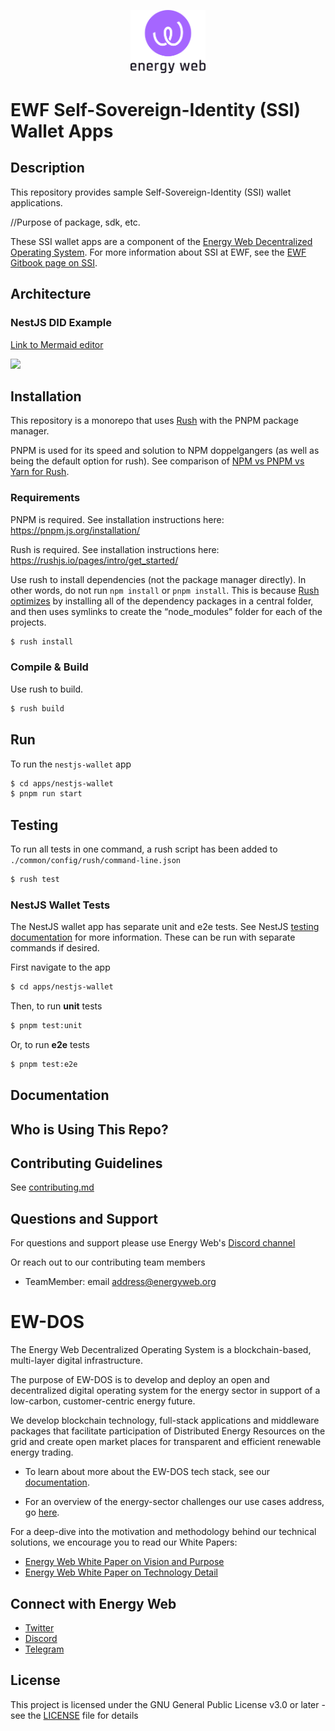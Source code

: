 <p align="center">
  <a href="https://www.energyweb.org" target="blank"><img src="./EW.png" width="120" alt="Energy Web Foundation Logo" /></a>
</p>


# EWF Self-Sovereign-Identity (SSI) Wallet Apps

## Description
This repository provides sample Self-Sovereign-Identity (SSI) wallet applications.

//Purpose of package, sdk, etc. 

These SSI wallet apps are a component of the [Energy Web Decentralized Operating System](#ew-dos).
For more information about SSI at EWF, see the [EWF Gitbook page on SSI](https://energy-web-foundation.gitbook.io/energy-web/foundational-concepts/self-sovereign-identity).

## Architecture

### NestJS DID Example

[Link to Mermaid editor](https://mermaid-js.github.io/mermaid-live-editor/edit/#eyJjb2RlIjoiY2xhc3NEaWFncmFtXG4gICAgTmVzdEpTX0tleVNlcnZpY2UgPHwtLSBLTVNJbnRlcmZhY2VfSVNlY3AyNTZrMUtleUdlblxuICAgIE5lc3RKU19ESURTZXJ2aWNlICotLSBESURMaWJfRXRockRJREZhY3RvcnlcbiAgICBESURMaWJfRXRockRJREZhY3RvcnkgKi0tIEtNU0ludGVyZmFjZV9JU2VjcDI1NmsxS2V5R2VuXG4gICAgY2xhc3MgS01TSW50ZXJmYWNlX0lTZWNwMjU2azFLZXlHZW4ge1xuICAgICAgPDxpbnRlcmZhY2U-PlxuICAgICAgZ2VuZXJhdGVTZWNwMjU2azEoKVxuICAgIH1cbiAgICBjbGFzcyBOZXN0SlNfS2V5U2VydmljZSB7XG4gICAgICBnZW5lcmF0ZVNlY3AyNTZrMSgpXG4gICAgfVxuICAgIGNsYXNzIE5lc3RKU19ESURTZXJ2aWNle1xuICAgICAgZ2VuZXJhdGVFdGhyRElEKClcbiAgICB9XG4gICAgY2xhc3MgRElETGliX0V0aHJESURGYWN0b3J5e1xuICAgICAgZ2VuZXJhdGUoKVxuICAgIH1cbiAgICAgICAgICAgICIsIm1lcm1haWQiOiJ7XG4gIFwidGhlbWVcIjogXCJkZWZhdWx0XCJcbn0iLCJ1cGRhdGVFZGl0b3IiOmZhbHNlLCJhdXRvU3luYyI6dHJ1ZSwidXBkYXRlRGlhZ3JhbSI6ZmFsc2V9)

[![](https://mermaid.ink/img/eyJjb2RlIjoiY2xhc3NEaWFncmFtXG4gICAgTmVzdEpTX0tleVNlcnZpY2UgPHwtLSBLTVNJbnRlcmZhY2VfSVNlY3AyNTZrMUtleUdlblxuICAgIE5lc3RKU19ESURTZXJ2aWNlICotLSBESURMaWJfRXRockRJREZhY3RvcnlcbiAgICBESURMaWJfRXRockRJREZhY3RvcnkgKi0tIEtNU0ludGVyZmFjZV9JU2VjcDI1NmsxS2V5R2VuXG4gICAgY2xhc3MgS01TSW50ZXJmYWNlX0lTZWNwMjU2azFLZXlHZW4ge1xuICAgICAgPDxpbnRlcmZhY2U-PlxuICAgICAgZ2VuZXJhdGVTZWNwMjU2azEoKVxuICAgIH1cbiAgICBjbGFzcyBOZXN0SlNfS2V5U2VydmljZSB7XG4gICAgICBnZW5lcmF0ZVNlY3AyNTZrMSgpXG4gICAgfVxuICAgIGNsYXNzIE5lc3RKU19ESURTZXJ2aWNle1xuICAgICAgZ2VuZXJhdGVFdGhyRElEKClcbiAgICB9XG4gICAgY2xhc3MgRElETGliX0V0aHJESURGYWN0b3J5e1xuICAgICAgZ2VuZXJhdGUoKVxuICAgIH1cbiAgICAgICAgICAgICIsIm1lcm1haWQiOnsidGhlbWUiOiJkZWZhdWx0In0sInVwZGF0ZUVkaXRvciI6ZmFsc2UsImF1dG9TeW5jIjp0cnVlLCJ1cGRhdGVEaWFncmFtIjpmYWxzZX0)](https://mermaid-js.github.io/mermaid-live-editor/edit/#eyJjb2RlIjoiY2xhc3NEaWFncmFtXG4gICAgTmVzdEpTX0tleVNlcnZpY2UgPHwtLSBLTVNJbnRlcmZhY2VfSVNlY3AyNTZrMUtleUdlblxuICAgIE5lc3RKU19ESURTZXJ2aWNlICotLSBESURMaWJfRXRockRJREZhY3RvcnlcbiAgICBESURMaWJfRXRockRJREZhY3RvcnkgKi0tIEtNU0ludGVyZmFjZV9JU2VjcDI1NmsxS2V5R2VuXG4gICAgY2xhc3MgS01TSW50ZXJmYWNlX0lTZWNwMjU2azFLZXlHZW4ge1xuICAgICAgPDxpbnRlcmZhY2U-PlxuICAgICAgZ2VuZXJhdGVTZWNwMjU2azEoKVxuICAgIH1cbiAgICBjbGFzcyBOZXN0SlNfS2V5U2VydmljZSB7XG4gICAgICBnZW5lcmF0ZVNlY3AyNTZrMSgpXG4gICAgfVxuICAgIGNsYXNzIE5lc3RKU19ESURTZXJ2aWNle1xuICAgICAgZ2VuZXJhdGVFdGhyRElEKClcbiAgICB9XG4gICAgY2xhc3MgRElETGliX0V0aHJESURGYWN0b3J5e1xuICAgICAgZ2VuZXJhdGUoKVxuICAgIH1cbiAgICAgICAgICAgICIsIm1lcm1haWQiOiJ7XG4gIFwidGhlbWVcIjogXCJkZWZhdWx0XCJcbn0iLCJ1cGRhdGVFZGl0b3IiOmZhbHNlLCJhdXRvU3luYyI6dHJ1ZSwidXBkYXRlRGlhZ3JhbSI6ZmFsc2V9)

## Installation
This repository is a monorepo that uses [Rush](https://rushjs.io/) with the PNPM package manager.

PNPM is used for its speed and solution to NPM doppelgangers (as well as being the default option for rush).
See comparison of [NPM vs PNPM vs Yarn for Rush](https://rushjs.io/pages/maintainer/package_managers/).

### Requirements

PNPM is required. See installation instructions here: https://pnpm.js.org/installation/

Rush is required. See installation instructions here: https://rushjs.io/pages/intro/get_started/

Use rush to install dependencies (not the package manager directly).
In other words, do not run `npm install` or `pnpm install`.
This is because [Rush optimizes](https://rushjs.io/pages/developer/new_developer/) by installing all of the dependency packages in a central folder, and then uses symlinks to create the “node_modules” folder for each of the projects.

```sh
$ rush install
```

### Compile & Build
Use rush to build.

```sh
$ rush build
```

## Run
To run the `nestjs-wallet` app
``` sh
$ cd apps/nestjs-wallet
$ pnpm run start
```
## Testing
To run all tests in one command, a rush script has been added to `./common/config/rush/command-line.json` 
``` sh
$ rush test
```

### NestJS Wallet Tests
The NestJS wallet app has separate unit and e2e tests.
See NestJS [testing documentation](https://docs.nestjs.com/fundamentals/testing#testing) for more information.
These can be run with separate commands if desired.

First navigate to the app
``` sh
$ cd apps/nestjs-wallet
```

Then, to run **unit** tests
``` sh
$ pnpm test:unit
```

Or, to run **e2e** tests
``` sh
$ pnpm test:e2e
```

## Documentation

## Who is Using This Repo?

## Contributing Guidelines 
See [contributing.md](./contributing.md)


## Questions and Support
For questions and support please use Energy Web's [Discord channel](https://discord.com/channels/706103009205288990/843970822254362664) 

Or reach out to our contributing team members

- TeamMember: email address@energyweb.org


# EW-DOS
The Energy Web Decentralized Operating System is a blockchain-based, multi-layer digital infrastructure. 

The purpose of EW-DOS is to develop and deploy an open and decentralized digital operating system for the energy sector in support of a low-carbon, customer-centric energy future. 

We develop blockchain technology, full-stack applications and middleware packages that facilitate participation of Distributed Energy Resources on the grid and create open market places for transparent and efficient renewable energy trading.

- To learn about more about the EW-DOS tech stack, see our [documentation](https://app.gitbook.com/@energy-web-foundation/s/energy-web/).  

- For an overview of the energy-sector challenges our use cases address, go [here](https://app.gitbook.com/@energy-web-foundation/s/energy-web/our-mission). 

For a deep-dive into the motivation and methodology behind our technical solutions, we encourage you to read our White Papers:

- [Energy Web White Paper on Vision and Purpose](https://www.energyweb.org/reports/EWDOS-Vision-Purpose/)
- [Energy Web  White Paper on Technology Detail](https://www.energyweb.org/wp-content/uploads/2020/06/EnergyWeb-EWDOS-PART2-TechnologyDetail-202006-vFinal.pdf)


## Connect with Energy Web
- [Twitter](https://twitter.com/energywebx)
- [Discord](https://discord.com/channels/706103009205288990/843970822254362664)
- [Telegram](https://t.me/energyweb)

## License

This project is licensed under the GNU General Public License v3.0 or later - see the [LICENSE](LICENSE) file for details

